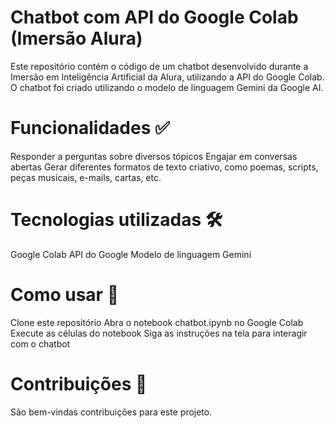 
# Chatbot com API do Google Colab (Imersão Alura)

Este repositório contém o código de um chatbot desenvolvido durante a Imersão em Inteligência Artificial da Alura, utilizando a API do Google Colab. O chatbot foi criado utilizando o modelo de linguagem Gemini da Google AI.

# Funcionalidades ✅
Responder a perguntas sobre diversos tópicos
Engajar em conversas abertas
Gerar diferentes formatos de texto criativo, como poemas, scripts, peças musicais, e-mails, cartas, etc.

# Tecnologias utilizadas 🛠️
Google Colab
API do Google
Modelo de linguagem Gemini

# Como usar 📝
Clone este repositório
Abra o notebook chatbot.ipynb no Google Colab
Execute as células do notebook
Siga as instruções na tela para interagir com o chatbot

# Contribuições 🌱
São bem-vindas contribuições para este projeto.
